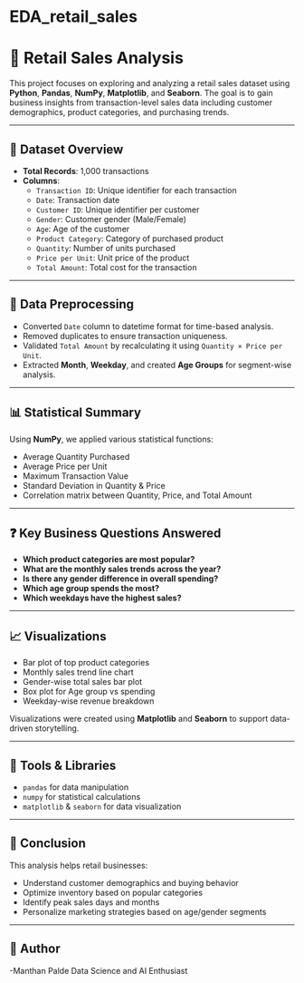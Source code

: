 # EDA_retail_sales

# 🛒 Retail Sales Analysis

This project focuses on exploring and analyzing a retail sales dataset using **Python**, **Pandas**, **NumPy**, **Matplotlib**, and **Seaborn**. The goal is to gain business insights from transaction-level sales data including customer demographics, product categories, and purchasing trends.

---

## 📁 Dataset Overview

- **Total Records**: 1,000 transactions  
- **Columns**:
  - `Transaction ID`: Unique identifier for each transaction
  - `Date`: Transaction date
  - `Customer ID`: Unique identifier per customer
  - `Gender`: Customer gender (Male/Female)
  - `Age`: Age of the customer
  - `Product Category`: Category of purchased product
  - `Quantity`: Number of units purchased
  - `Price per Unit`: Unit price of the product
  - `Total Amount`: Total cost for the transaction

---

## 🔧 Data Preprocessing

- Converted `Date` column to datetime format for time-based analysis.
- Removed duplicates to ensure transaction uniqueness.
- Validated `Total Amount` by recalculating it using `Quantity × Price per Unit`.
- Extracted **Month**, **Weekday**, and created **Age Groups** for segment-wise analysis.

---

## 📊 Statistical Summary

Using **NumPy**, we applied various statistical functions:

- Average Quantity Purchased
- Average Price per Unit
- Maximum Transaction Value
- Standard Deviation in Quantity & Price
- Correlation matrix between Quantity, Price, and Total Amount

---

## ❓ Key Business Questions Answered

- **Which product categories are most popular?**
- **What are the monthly sales trends across the year?**
- **Is there any gender difference in overall spending?**
- **Which age group spends the most?**
- **Which weekdays have the highest sales?**

---

## 📈 Visualizations

- Bar plot of top product categories
- Monthly sales trend line chart
- Gender-wise total sales bar plot
- Box plot for Age group vs spending
- Weekday-wise revenue breakdown

Visualizations were created using **Matplotlib** and **Seaborn** to support data-driven storytelling.

---

## 🚀 Tools & Libraries

- `pandas` for data manipulation
- `numpy` for statistical calculations
- `matplotlib` & `seaborn` for data visualization

---

## 📌 Conclusion

This analysis helps retail businesses:
- Understand customer demographics and buying behavior
- Optimize inventory based on popular categories
- Identify peak sales days and months
- Personalize marketing strategies based on age/gender segments

---

## 🧠 Author

-Manthan Palde
Data Science and AI Enthusiast
